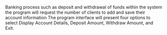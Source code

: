 Banking process such as deposit and withdrawal of funds within the system
the program will request the number of clients to add and save their account information
The program interface will present four options to select
Display Account Details,
Deposit Amount,
Withdraw Amount,
and Exit.
